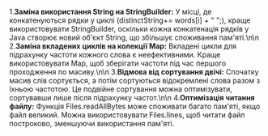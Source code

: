 1.**Заміна використання String на StringBuilder:** У місці, де конкатенуються рядки у циклі (distinctString+= words[i] + " ";), краще використовувати StringBuilder, оскільки кожна конкатенація рядків у Java створює новий об'єкт String, що збільшує споживання пам'яті.\n\n
2.**Заміна вкладених циклів на колекції Map:** Вкладені цикли для підрахунку частоти кожного слова є неефективними. Краще використовувати Map, щоб зберігати частоти під час першого проходження по масиву.\n\n
3.**Відмова від сортування двічі:** Спочатку масив слів сортується, а потім сортуються відокремлені слова разом з їхньою частотою. Це подвійне сортування можна оптимізувати, сортувавши лише після підрахунку частот.\n\n
4.**Оптимізація читання файлу:** Функція Files.readAllBytes може споживати багато пам'яті, якщо файл великий. Можна використовувати Files.lines, щоб читати файл построково, зменшуючи використання пам'яті.

